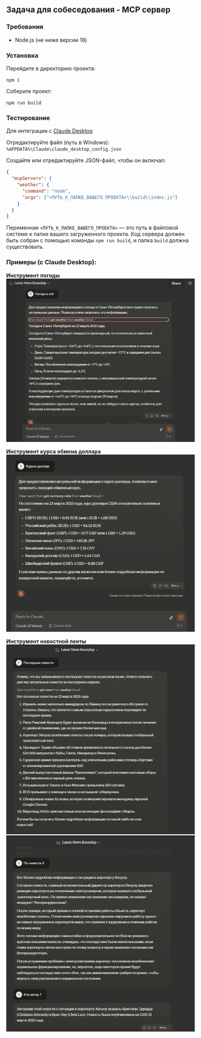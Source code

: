 ## Задача для собеседования - MCP сервер

### Требования

- Node.js (не ниже версии 16)

### Установка

Перейдите в директорию проекта:

```
npm i
```

Соберите проект:

```
npm run build
```


### Тестирование

Для интеграции с [Claude Desktop](https://claude.ai/download)

Отредактируйте файл (путь в Windows):
`%APPDATA%\Claude\claude_desktop_config.json`

Создайте или отредактируйте JSON-файл, чтобы он включал:

```json
{
  "mcpServers": {
    "weather": {
      "command": "node",
      "args": ["<ПУТЬ_К_ПАПКЕ_ВАШЕГО_ПРОЕКТА>\\build\\index.js"]
    }
  }
}
```

Переменная `<ПУТЬ_К_ПАПКЕ_ВАШЕГО_ПРОЕКТА>` — это путь в файловой системе к папке вашего загруженного проекта. Код сервера должен быть собран с помощью команды `npm run build`, и папка `build` должна существовать.


### Примеры (с Claude Desktop):

**Инструмент погоды**
![Пример погоды](screens/weather.png)

**Инструмент курса обмена доллара**
![Пример курса обмена](screens/dollarrates.png)

**Инструмент новостной ленты**
![Пример новостной ленты 1](screens/news1.png)
![Пример новостной ленты 2](screens/news2.png)